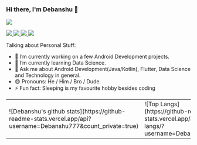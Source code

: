 ### Hi there, I'm Debanshu 👋

![](https://komarev.com/ghpvc/?username=Debanshu777&style=flat-square)

<a href="">
<img src="https://img.shields.io/badge/instagram%20-%23E4405F.svg?&style=for-the-badge&logo=Instagram&logoColor=white"/>
</a>
<a href="">
<img src="https://img.shields.io/badge/linkedin%20-%230077B5.svg?&style=for-the-badge&logo=linkedin&logoColor=white"/>
</a>
<a href="">
<img src="https://img.shields.io/badge/gmail-D14836?&style=for-the-badge&logo=gmail&logoColor=white"/>
</a>
<a href="">
<img src="https://img.shields.io/badge/medium-%2312100E.svg?&style=for-the-badge&logo=medium&logoColor=white"/>
</a>

Talking about Personal Stuff:

- 🔭 I’m currently working on a few Android Development projects.
- 🌱 I’m currently learning Data Science.
- 💬 Ask me about Android Development(Java/Kotlin), Flutter, Data Science and Technology in general.
- 😄 Pronouns: He / Him / Bro / Dude.
- ⚡ Fun fact: Sleeping is my favourite hobby besides coding

<table>
  <tr>
    <td>![Debanshu's github stats](https://github-readme-stats.vercel.app/api?username=Debanshu777&count_private=true)</td>
     <td>![Top Langs](https://github-readme-stats.vercel.app/api/top-langs/?username=Debanshu777)</td>  </tr>
</table>

